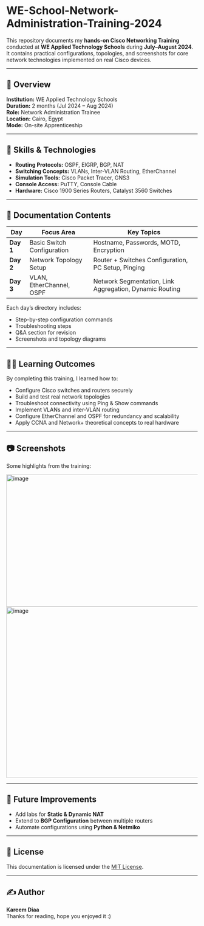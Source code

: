# WE-School-Network-Administration-Training-2024

This repository documents my **hands-on Cisco Networking Training** conducted at **WE Applied Technology Schools** during **July–August 2024**.  
It contains practical configurations, topologies, and screenshots for core network technologies implemented on real Cisco devices.

---

## 📍 Overview

**Institution:** WE Applied Technology Schools  
**Duration:** 2 months (Jul 2024 – Aug 2024)  
**Role:** Network Administration Trainee  
**Location:** Cairo, Egypt  
**Mode:** On-site Apprenticeship  

---

## 🧰 Skills & Technologies

- **Routing Protocols:** OSPF, EIGRP, BGP, NAT  
- **Switching Concepts:** VLANs, Inter-VLAN Routing, EtherChannel  
- **Simulation Tools:** Cisco Packet Tracer, GNS3  
- **Console Access:** PuTTY, Console Cable  
- **Hardware:** Cisco 1900 Series Routers, Catalyst 3560 Switches

---

## 📘 Documentation Contents

| Day | Focus Area | Key Topics |
|-----|-------------|------------|
| **Day 1** | Basic Switch Configuration | Hostname, Passwords, MOTD, Encryption |
| **Day 2** | Network Topology Setup | Router + Switches Configuration, PC Setup, Pinging |
| **Day 3** | VLAN, EtherChannel, OSPF | Network Segmentation, Link Aggregation, Dynamic Routing |

Each day’s directory includes:
- Step-by-step configuration commands
- Troubleshooting steps
- Q&A section for revision
- Screenshots and topology diagrams

---

## 🧑‍💻 Learning Outcomes

By completing this training, I learned how to:
- Configure Cisco switches and routers securely
- Build and test real network topologies
- Troubleshoot connectivity using Ping & Show commands
- Implement VLANs and inter-VLAN routing
- Configure EtherChannel and OSPF for redundancy and scalability
- Apply CCNA and Network+ theoretical concepts to real hardware

---

## 📷 Screenshots

Some highlights from the training:

<img width="872" height="348" alt="image" src="https://github.com/user-attachments/assets/67000abf-dd29-4a0b-a8bc-15adf6cd2762" />
<img width="772" height="450" alt="image" src="https://github.com/user-attachments/assets/2ff5af7c-a1f6-4984-91de-844b9b1b4cea" />

---

## 🧩 Future Improvements

- Add labs for **Static & Dynamic NAT**
- Extend to **BGP Configuration** between multiple routers
- Automate configurations using **Python & Netmiko**

---

## 📄 License

This documentation is licensed under the [MIT License](LICENSE).

---

## ✍️ Author

**Kareem Diaa**  
Thanks for reading, hope you enjoyed it :)
